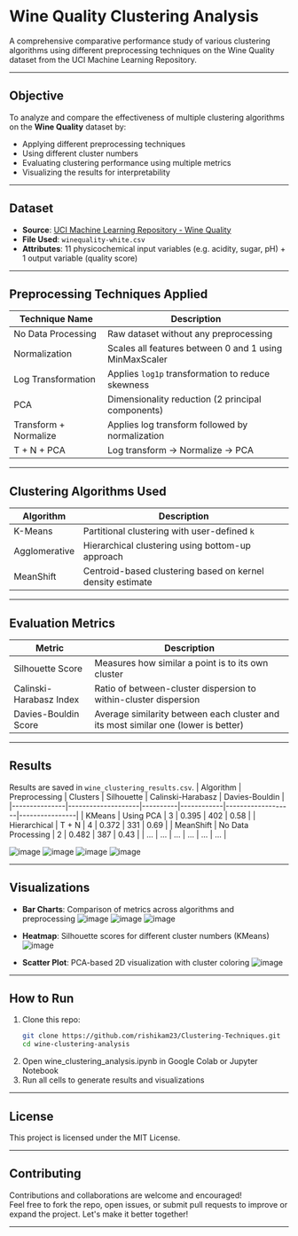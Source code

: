 # Wine Quality Clustering Analysis

A comprehensive comparative performance study of various clustering algorithms using different preprocessing techniques on the Wine Quality dataset from the UCI Machine Learning Repository.

---

## Objective
To analyze and compare the effectiveness of multiple clustering algorithms on the **Wine Quality** dataset by:
- Applying different preprocessing techniques
- Using different cluster numbers
- Evaluating clustering performance using multiple metrics
- Visualizing the results for interpretability
---

## Dataset
- **Source**: [UCI Machine Learning Repository - Wine Quality](https://archive.ics.uci.edu/ml/datasets/Wine+Quality)
- **File Used**: `winequality-white.csv`
- **Attributes**: 11 physicochemical input variables (e.g. acidity, sugar, pH) + 1 output variable (quality score)
---

## Preprocessing Techniques Applied
| Technique Name         | Description                                                |
|------------------------|------------------------------------------------------------|
| No Data Processing     | Raw dataset without any preprocessing                      |
| Normalization          | Scales all features between 0 and 1 using MinMaxScaler     |
| Log Transformation     | Applies `log1p` transformation to reduce skewness          |
| PCA                    | Dimensionality reduction (2 principal components)          |
| Transform + Normalize  | Applies log transform followed by normalization            |
| T + N + PCA            | Log transform → Normalize → PCA                            |

---

## Clustering Algorithms Used
| Algorithm             | Description                                                |
|-----------------------|------------------------------------------------------------|
| K-Means               | Partitional clustering with user-defined `k`               |
| Agglomerative         | Hierarchical clustering using bottom-up approach           |
| MeanShift             | Centroid-based clustering based on kernel density estimate |

---

## Evaluation Metrics
| Metric                 | Description                                                   |
|------------------------|---------------------------------------------------------------|
| Silhouette Score       | Measures how similar a point is to its own cluster            |
| Calinski-Harabasz Index| Ratio of between-cluster dispersion to within-cluster dispersion |
| Davies-Bouldin Score   | Average similarity between each cluster and its most similar one (lower is better) |

---

## Results
Results are saved in `wine_clustering_results.csv`.
| Algorithm     | Preprocessing      | Clusters | Silhouette | Calinski-Harabasz | Davies-Bouldin |
|---------------|--------------------|----------|------------|-------------------|----------------|
| KMeans        | Using PCA          | 3        | 0.395      | 402               | 0.58           |
| Hierarchical  | T + N              | 4        | 0.372      | 331               | 0.69           |
| MeanShift     | No Data Processing | 2        | 0.482      | 387               | 0.43           |
| ...           | ...                | ...      | ...        | ...               | ...            |

![image](https://github.com/user-attachments/assets/2648a6a5-3612-42fa-89e7-35a87059d1b9)
![image](https://github.com/user-attachments/assets/15e02b07-850b-4e02-8bcf-8b06bf406cb5)
![image](https://github.com/user-attachments/assets/2beeb435-2f94-4b52-9844-76603d66fa61)
![image](https://github.com/user-attachments/assets/f7aa6134-5bdf-47f0-b59a-645ecaebebb5)

---

## Visualizations
- **Bar Charts**: Comparison of metrics across algorithms and preprocessing
  ![image](https://github.com/user-attachments/assets/1ba5cfd8-48a0-4ea8-bc97-98396b7d7052)
  ![image](https://github.com/user-attachments/assets/a352d7d9-e335-4eef-a8cb-5ba9b49edae4)
  ![image](https://github.com/user-attachments/assets/ab818731-4664-4909-8ad8-c71d92d545a7)

- **Heatmap**: Silhouette scores for different cluster numbers (KMeans)
  ![image](https://github.com/user-attachments/assets/cf732a3c-1886-4aa2-9907-7553cb1da5d5)
  
- **Scatter Plot**: PCA-based 2D visualization with cluster coloring
  ![image](https://github.com/user-attachments/assets/f43bc134-59d0-448b-8334-cea67a7515e4)

---

## How to Run
1. Clone this repo:
   ```bash
   git clone https://github.com/rishikam23/Clustering-Techniques.git
   cd wine-clustering-analysis
   ```
2. Open wine_clustering_analysis.ipynb in Google Colab or Jupyter Notebook
3. Run all cells to generate results and visualizations
---

## License
This project is licensed under the MIT License.

---

## Contributing
Contributions and collaborations are welcome and encouraged!  
Feel free to fork the repo, open issues, or submit pull requests to improve or expand the project. Let's make it better together!

---
